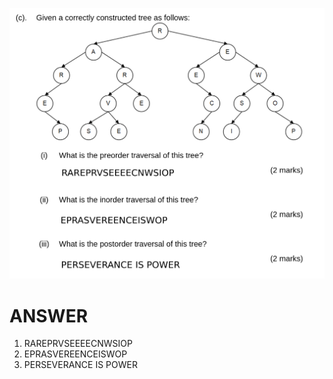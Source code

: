 ![alt text](image.png)

# ANSWER

1. RAREPRVSEEEECNWSIOP
2. EPRASVEREENCEISWOP
3. PERSEVERANCE IS POWER
